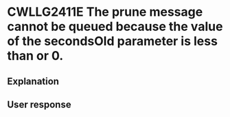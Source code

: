 # CWLLG2411E The prune message cannot be queued because the value of the secondsOld parameter is less than or 0.

## Explanation

## User response